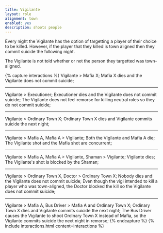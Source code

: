 ```yaml
---
title: Vigilante
layout: role
alignment: town
enabled: yes
description: shoots people
---
```


Every night the Vigilante has the option of targetting a player of their choice to be killed. However, if the player that they killed is town aligned then they commit suicide the following night.

The Vigilante is not told whether or not the person they targetted was town-aligned.

{% capture interactions %}
Vigilante > Mafia X;
Mafia X dies and the Vigilante does not commit suicide;

---
Vigilante > Executioner;
Executioner dies and the Vigilante does not commit suicide;
The Vigilante does not feel remorse for killing neutral roles so they do not commit suicide;

---
Vigilante > Ordinary Town X;
Ordinary Town X dies and Vigilante commits suicide the next night;

---
Vigilante > Mafia A, Mafia A > Vigilante;
Both the Vigilante and Mafia A die;
The Vigilante shot and the Mafia shot are concurrent;

---
Vigilante > Mafia A, Mafia A > Vigilante, Shaman > Vigilante;
Vigilante dies;
The Vigilante's shot is blocked by the Shaman;

---
Vigilante > Ordinary Town X, Doctor > Ordinary Town X;
Nobody dies and the Vigilante does not commit suicide;
Even though the vigi intended to kill a player who was town-aligned, the Doctor blocked the kill so the Vigilante does not commit suicide;

---
Vigilante > Mafia A, Bus Driver > Mafia A and Ordinary Town X;
Ordinary Town X dies and Vigilante commits suicide the next night;
The Bus Driver causes the Vigilante to shoot Ordinary Town X instead of Mafia, so the Vigilante commits suicide the next night in remorse;
{% endcapture %}
{% include interactions.html content=interactions %}
